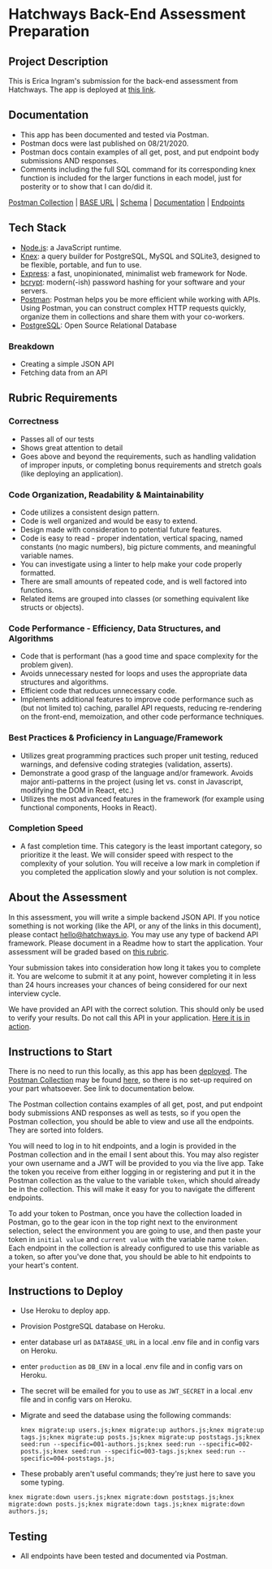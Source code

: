 # Hatchways Back-End Assessment Preparation

## Project Description

This is Erica Ingram's submission for the back-end assessment from Hatchways.  The app is deployed at [this link](https://hatchways-betest.herokuapp.com/api).

## Documentation

- This app has been documented and tested via Postman.
- Postman docs were last published on 08/21/2020.
- Postman docs contain examples of all get, post, and put endpoint body submissions AND responses.
- Comments including the full SQL command for its corresponding knex function is included for the larger functions in each model, just for posterity or to show that I can do/did it.

[Postman Collection](https://www.postman.com/collections/7a82d732c439d431359c)   |   [BASE URL](https://hatchways-betest.herokuapp.com/api)   |   [Schema](https://dbdesigner.page.link/VfzyA87X2LzAs5nA8)   |   [Documentation](https://documenter.getpostman.com/view/6401823/T1LQi78J?version=latest)   |   [Endpoints](endpoints.md)

## Tech Stack

- [Node.js](https://github.com/nodejs/node):  a JavaScript runtime.
- [Knex](https://github.com/knex/knex):  a query builder for PostgreSQL, MySQL and SQLite3, designed to be flexible, portable, and fun to use.
- [Express](https://github.com/expressjs/express):  a fast, unopinionated, minimalist web framework for Node.
- [bcrypt](https://github.com/pyca/bcrypt/):  modern(-ish) password hashing for your software and your servers.
- [Postman](https://www.postman.com/):   Postman helps you be more efficient while working with APIs.  Using Postman, you can construct complex HTTP requests quickly, organize them in collections and share them with your co-workers.
- [PostgreSQL](https://github.com/postgres/postgres):  Open Source Relational Database

### Breakdown

- Creating a simple JSON API
- Fetching data from an API

## Rubric Requirements

### Correctness

- Passes all of our tests
- Shows great attention to detail
- Goes above and beyond the requirements, such as handling validation of improper inputs, or completing bonus requirements and stretch goals (like deploying an application).

### Code Organization, Readability & Maintainability

- Code utilizes a consistent design pattern.
- Code is well organized and would be easy to extend.
- Design made with consideration to potential future features.
- Code is easy to read - proper indentation, vertical spacing, named constants (no magic numbers), big picture comments, and meaningful variable names.
- You can investigate using a linter to help make your code properly formatted.
- There are small amounts of repeated code, and is well factored into functions.
- Related items are grouped into classes (or something equivalent like structs or objects).

### Code Performance - Efficiency, Data Structures, and Algorithms

- Code that is performant (has a good time and space complexity for the problem given).
- Avoids unnecessary nested for loops and uses the appropriate data structures and algorithms.
- Efficient code that reduces unnecessary code.
- Implements additional features to improve code performance such as (but not limited to) caching, parallel API requests, reducing re-rendering on the front-end, memoization, and other code performance techniques.

### Best Practices & Proficiency in Language/Framework

- Utilizes great programming practices such proper unit testing, reduced warnings, and defensive coding strategies (validation, asserts).
- Demonstrate a good grasp of the language and/or framework. Avoids major anti-patterns in the project (using let vs. const in Javascript, modifying the DOM in React, etc.)
- Utilizes the most advanced features in the framework (for example using functional components, Hooks in React).

### Completion Speed

- A fast completion time. This category is the least important category, so prioritize it the least. We will consider speed with respect to the complexity of your solution. You will receive a low mark in completion if you completed the application slowly and your solution is not complex.

## About the Assessment

In this assessment, you will write a simple backend JSON API.  If you notice something is not working (like the API, or any of the links in this document), please contact hello@hatchways.io.  You may use any type of backend API framework. Please document in a Readme how to start the application.  Your assessment will be graded based on [this rubric](https://drive.google.com/file/d/1f0jiSVTTGtAn8XbHwHcTqPEU-BT4-q6x/view).

Your submission takes into consideration how long it takes you to complete it. You are welcome to submit it at any point, however completing it in less than 24 hours increases your chances of being considered for our next interview cycle.

We have provided an API with the correct solution. This should only be used to verify
your results. Do not call this API in your application. [Here it is in action](https://hatchways.io/api/assessment/solution/posts?tags=history,tech&sortBy=likes&direction=desc).

## Instructions to Start

There is no need to run this locally, as this app has been [deployed](https://hatchways-betest.herokuapp.com/api).  The [Postman Collection](https://www.postman.com/collections/7a82d732c439d431359c) may be found [here](https://www.postman.com/collections/7a82d732c439d431359c), so there is no set-up required on your part whatsoever.  See link to documentation below.

The Postman collection contains examples of all get, post, and put endpoint body submissions AND responses as well as tests, so if you open the Postman collection, you should be able to view and use all the endpoints.  They are sorted into folders.

You will need to log in to hit endpoints, and a login is provided in the Postman collection and in the email I sent about this.  You may also register your own username and a JWT will be provided to you via the live app.  Take the token you receive from either logging in or registering and put it in the Postman collection as the value to the variable ```token```, which should already be in the collection.  This will make it easy for you to navigate the different endpoints.

To add your token to Postman, once you have the collection loaded in Postman, go to the gear icon in the top right next to the environment selection, select the environment you are going to use, and then paste your token in ```initial value``` and ```current value``` with the variable name ```token```.  Each endpoint in the collection is already configured to use this variable as a token, so after you've done that, you should be able to hit endpoints to your heart's content.

## Instructions to Deploy

- Use Heroku to deploy app.
- Provision PostgreSQL database on Heroku.
- enter database url as ```DATABASE_URL``` in a local .env file and in config vars on Heroku.
- enter ```production``` as ```DB_ENV``` in a local .env file and in config vars on Heroku.
- The secret will be emailed for you to use as ```JWT_SECRET``` in a local .env file and in config vars on Heroku.
- Migrate and seed the database using the following commands:


    ```knex migrate:up users.js;knex migrate:up authors.js;knex migrate:up tags.js;knex migrate:up posts.js;knex migrate:up poststags.js;knex seed:run --specific=001-authors.js;knex seed:run --specific=002-posts.js;knex seed:run --specific=003-tags.js;knex seed:run --specific=004-poststags.js;```

- These probably aren't useful commands; they're just here to save you some typing.

```knex migrate:down users.js;knex migrate:down poststags.js;knex migrate:down posts.js;knex migrate:down tags.js;knex migrate:down authors.js;```

## Testing

- All endpoints have been tested and documented via Postman.
